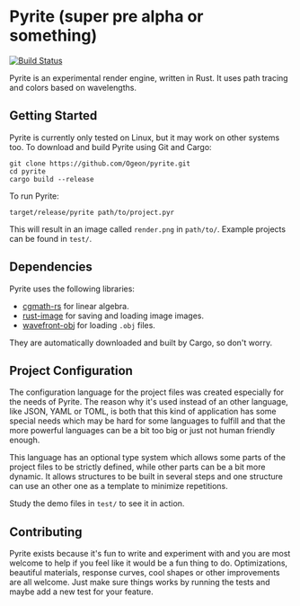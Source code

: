 # Pyrite (super pre alpha or something)

[![Build Status](https://travis-ci.org/Ogeon/pyrite.svg)](https://travis-ci.org/Ogeon/pyrite)

Pyrite is an experimental render engine, written in Rust. It uses path
tracing and colors based on wavelengths.

## Getting Started
Pyrite is currently only tested on Linux, but it may work on other systems too.
To download and build Pyrite using Git and Cargo:

    git clone https://github.com/Ogeon/pyrite.git
    cd pyrite
    cargo build --release

To run Pyrite:

    target/release/pyrite path/to/project.pyr

This will result in an image called `render.png` in `path/to/`. Example
projects can be found in `test/`.

## Dependencies
Pyrite uses the following libraries:

* [cgmath-rs](https://github.com/bjz/cgmath-rs) for linear algebra.
* [rust-image](https://github.com/PistonDevelopers/rust-image) for saving and loading image images.
* [wavefront-obj](https://github.com/PistonDevelopers/wavefront-obj) for loading `.obj` files.

They are automatically downloaded and built by Cargo, so don't worry.

## Project Configuration
The configuration language for the project files was created especially for the needs of Pyrite.
The reason why it's used instead of an other language, like JSON, YAML or TOML, is both that this kind of
application has some special needs which may be hard for some languages to fulfill and that the more
powerful languages can be a bit too big or just not human friendly enough.

This language has an optional type system which allows some parts of the project files to be strictly defined,
while other parts can be a bit more dynamic. It allows structures to be built in several steps and one structure
can use an other one as a template to minimize repetitions.

Study the demo files in `test/` to see it in action.

## Contributing
Pyrite exists because it's fun to write and experiment with and you are most welcome to help if you feel
like it would be a fun thing to do. Optimizations, beautiful materials, response curves, cool shapes or
other improvements are all welcome. Just make sure things works by running the tests and maybe add a new test
for your feature.
